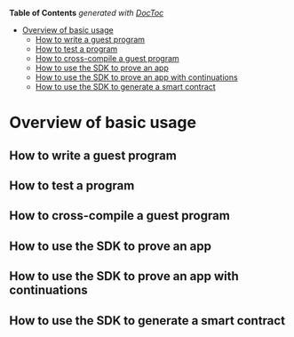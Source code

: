 <!-- START doctoc generated TOC please keep comment here to allow auto update -->
<!-- DON'T EDIT THIS SECTION, INSTEAD RE-RUN doctoc TO UPDATE -->
**Table of Contents**  *generated with [DocToc](https://github.com/thlorenz/doctoc)*

- [Overview of basic usage](#overview-of-basic-usage)
  - [How to write a guest program](#how-to-write-a-guest-program)
  - [How to test a program](#how-to-test-a-program)
  - [How to cross-compile a guest program](#how-to-cross-compile-a-guest-program)
  - [How to use the SDK to prove an app](#how-to-use-the-sdk-to-prove-an-app)
  - [How to use the SDK to prove an app with continuations](#how-to-use-the-sdk-to-prove-an-app-with-continuations)
  - [How to use the SDK to generate a smart contract](#how-to-use-the-sdk-to-generate-a-smart-contract)

<!-- END doctoc generated TOC please keep comment here to allow auto update -->

# Overview of basic usage

## How to write a guest program

## How to test a program

## How to cross-compile a guest program

## How to use the SDK to prove an app

## How to use the SDK to prove an app with continuations

## How to use the SDK to generate a smart contract